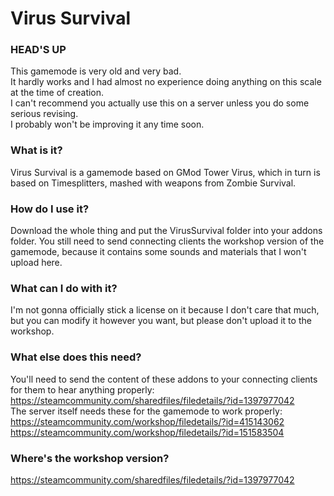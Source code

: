 # Virus Survival

### HEAD'S UP
This gamemode is very old and very bad.  
It hardly works and I had almost no experience doing anything on this scale at the time of creation.  
I can't recommend you actually use this on a server unless you do some serious revising.  
I probably won't be improving it any time soon.

### What is it?
Virus Survival is a gamemode based on GMod Tower Virus, which in turn is based on Timesplitters, mashed with weapons from Zombie Survival.

### How do I use it?
Download the whole thing and put the VirusSurvival folder into your addons folder.  You still need to send connecting clients the workshop version of the gamemode, because it contains some sounds and materials that I won't upload here.

### What can I do with it?
I'm not gonna officially stick a license on it because I don't care that much, but you can modify it however you want, but please don't upload it to the workshop.

### What else does this need?
You'll need to send the content of these addons to your connecting clients for them to hear anything properly:  
https://steamcommunity.com/sharedfiles/filedetails/?id=1397977042  
The server itself needs these for the gamemode to work properly:  
https://steamcommunity.com/workshop/filedetails/?id=415143062  
https://steamcommunity.com/workshop/filedetails/?id=151583504

### Where's the workshop version?
https://steamcommunity.com/sharedfiles/filedetails/?id=1397977042
